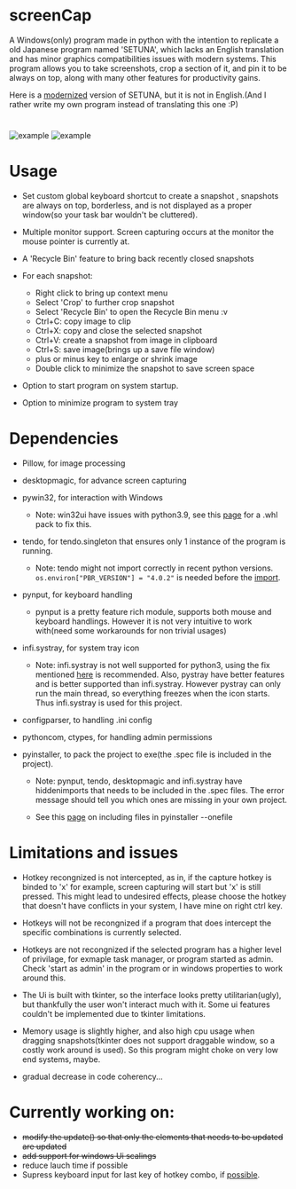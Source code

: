 # screenCap

A Windows(only) program made in python with the intention to replicate a old Japanese program named 'SETUNA', which lacks an English translation and has minor graphics compatibilities issues with modern systems. This program allows you to take screenshots, crop a section of it, and pin it to be always on top, along with many other features for productivity gains.

Here is a [modernized](https://github.com/tylearymf/SETUNA2) version of SETUNA, but it is not in English.(And I rather write my own program instead of translating this one :P)

#

![example](https://i.imgur.com/3e8YwWm.png)
![example](https://imgur.com/a/aDDlf21)

# Usage

- Set custom global keyboard shortcut to create a snapshot , snapshots are always on top, borderless, and is not displayed as a proper window(so your task bar wouldn't be cluttered).

- Multiple monitor support. Screen capturing occurs at the monitor the mouse pointer is currently at.

- A 'Recycle Bin' feature to bring back recently closed snapshots

- For each snapshot:

  - Right click to bring up context menu
  - Select 'Crop' to further crop snapshot
  - Select 'Recycle Bin' to open the Recycle Bin menu :v
  - Ctrl+C: copy image to clip
  - Ctrl+X: copy and close the selected snapshot
  - Ctrl+V: create a snapshot from image in clipboard
  - Ctrl+S: save image(brings up a save file window)
  - plus or minus key to enlarge or shrink image
  - Double click to minimize the snapshot to save screen space

- Option to start program on system startup.

- Option to minimize program to system tray

# Dependencies

- Pillow, for image processing
- desktopmagic, for advance screen capturing
- pywin32, for interaction with Windows

  - Note: win32ui have issues with python3.9, see this [page](https://github.com/mhammond/pywin32/issues/1593) for a .whl pack to fix this.

- tendo, for tendo.singleton that ensures only 1 instance of the program is running.

  - Note: tendo might not import correctly in recent python versions. `os.environ["PBR_VERSION"] = "4.0.2"` is needed before the [import](https://blog.csdn.net/wzh200x/article/details/111185209).

- pynput, for keyboard handling
  - pynput is a pretty feature rich module, supports both mouse and keyboard handlings. However it is not very intuitive to work with(need some workarounds for non trivial usages)
- infi.systray, for system tray icon

  - Note: infi.systray is not well supported for python3, using the fix mentioned [here](https://github.com/Infinidat/infi.systray/issues/32) is recommended. Also, pystray have better features and is better supported than infi.systray. However pystray can only run the main thread, so everything freezes when the icon starts. Thus infi.systray is used for this project.

- configparser, to handling .ini config

- pythoncom, ctypes, for handling admin permissions

- pyinstaller, to pack the project to exe(the .spec file is included in the project).

  - Note: pynput, tendo, desktopmagic and infi.systray have hiddenimports that needs to be included in the .spec files. The error message should tell you which ones are missing in your own project.

  - See this [page](https://stackoverflow.com/questions/51264169/pyinstaller-add-folder-with-images-in-exe-file) on including files in pyinstaller --onefile

# Limitations and issues

- Hotkey recongnized is not intercepted, as in, if the capture hotkey is binded to 'x' for example, screen capturing will start but 'x' is still pressed. This might lead to undesired effects, please choose the hotkey that doesn't have conflicts in your system, I have mine on right ctrl key.

- Hotkeys will not be recongnized if a program that does intercept the specific combinations is currently selected.

- Hotkeys are not recongnized if the selected program has a higher level of privilage, for exmaple task manager, or program started as admin. Check 'start as admin' in the program or in windows properties to work around this.

- The Ui is built with tkinter, so the interface looks pretty utilitarian(ugly), but thankfully the user won't interact much with it. Some ui features couldn't be implemented due to tkinter limitations.

- Memory usage is slightly higher, and also high cpu usage when dragging snapshots(tkinter does not support draggable window, so a costly work around is used). So this program might choke on very low end systems, maybe.

- gradual decrease in code coherency...

# Currently working on:
* ~~modify the update() so that only the elements that needs to be updated are updated~~
* ~~add support for windows Ui scalings~~
* reduce lauch time if possible
* Supress keyboard input for last key of hotkey combo, if [possible](https://github.com/moses-palmer/pynput/issues/170).
